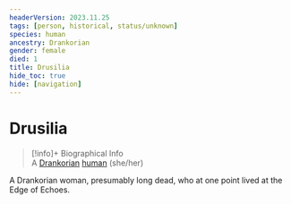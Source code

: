 ```yaml
---
headerVersion: 2023.11.25
tags: [person, historical, status/unknown]
species: human
ancestry: Drankorian
gender: female
died: 1
title: Drusilia
hide_toc: true
hide: [navigation]
---
```

# Drusilia
>[!info]+ Biographical Info  
> A [Drankorian](<../../history/drankorian-era/drankorian-empire.md>) [human](<../../species/humans/humans.md>) (she/her)  
> 

A Drankorian woman, presumably long dead, who at one point lived at the Edge of Echoes.